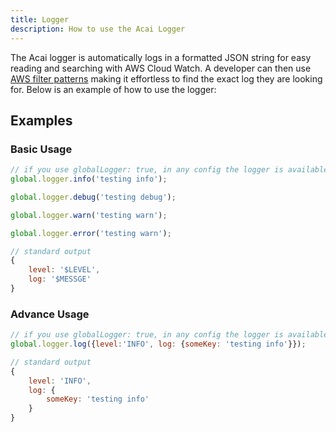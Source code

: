 ```yaml
---
title: Logger
description: How to use the Acai Logger
---
```


The Acai logger is automatically logs in a formatted JSON string for easy reading and searching with AWS Cloud Watch. A developer can then use [AWS filter patterns](https://docs.aws.amazon.com/AmazonCloudWatch/latest/logs/FilterAndPatternSyntax.html) making it effortless to find the exact log they are looking for. Below is an example of how to use the logger:

## Examples

### Basic Usage

```javascript
// if you use globalLogger: true, in any config the logger is available globally
global.logger.info('testing info');

global.logger.debug('testing debug');

global.logger.warn('testing warn');

global.logger.error('testing warn');

// standard output
{
	level: '$LEVEL', 
    log: '$MESSGE'
}
```

### Advance Usage

```javascript
// if you use globalLogger: true, in any config the logger is available globally
global.logger.log({level:'INFO', log: {someKey: 'testing info'}});

// standard output
{
    level: 'INFO',
    log: {
        someKey: 'testing info'
    }
}
```
